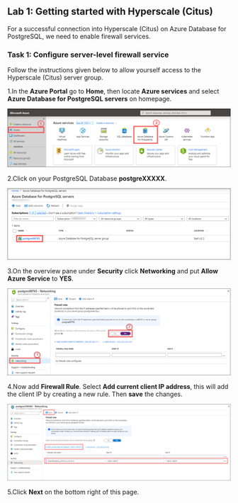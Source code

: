 ## **Lab 1: Getting started with Hyperscale (Citus)**

For a successful connection into Hyperscale (Citus) on Azure Database for PostgreSQL, we need to enable firewall services.

### Task 1: Configure server-level firewall service

Follow the instructions given below to allow yourself access to the Hyperscale (Citus) server group.
 
1.In the **Azure Portal** go to **Home**, then locate **Azure services** and select **Azure Database for PostgreSQL servers** on homepage.

![](images/azpostgresql.png)


2.Click on your PostgreSQL Database **postgreXXXXX**.

![](images/azpostgresql1.png)

3.On the overview pane under **Security** click **Networking** and put **Allow Azure Service** to **YES**.

![](images/2postgresqlfw.png)

4.Now add **Firewall Rule**. Select **Add current client IP address**, this will add the client IP by creating a new rule. Then **save** the changes.

![](images/firewallip1.png)

5.Click **Next** on the bottom right of this page.
